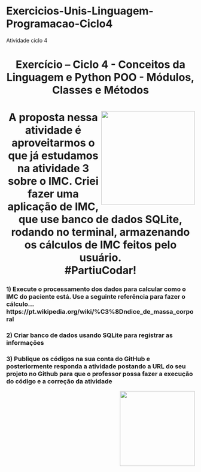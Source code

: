# Exercicios-Unis-Linguagem-Programacao-Ciclo4
 Atividade ciclo 4 

  <h1 align="center"> 
      <strong> Exercício – Ciclo 4 - Conceitos da Linguagem e Python POO - Módulos, Classes e Métodos
        </strong>
    </h1>
</div>
<div>
  <div align="right">
    <img src="https://media.giphy.com/media/Y4ak9Ki2GZCbJxAnJD/giphy.gif" align="right" height="250px" width="250px">
  </div>

<div>
  <h1 align="center"> 
      <strong> A proposta nessa atividade é aproveitarmos o que já estudamos na atividade 3 sobre o IMC. Criei fazer uma aplicação de IMC, que use banco de dados SQLite, rodando no terminal, armazenando os cálculos de IMC feitos pelo usuário. <br>#PartiuCodar!
      </strong>
    </h1>
</div>
<div>
  <div align="left">
    <h3 align="left"> 1) Execute o processamento dos dados para calcular como o IMC do paciente está. Use a seguinte referência para fazer o cálculo…  https://pt.wikipedia.org/wiki/%C3%8Dndice_de_massa_corporal</h3>    
    <h3 align="left"> 2) Criar banco de dados usando SQLite para registrar as informações</h3>    
    <h3 align="left"> 3) Publique os códigos na sua conta do GitHub e posteriormente responda a atividade postando a URL do seu projeto no Github para que o professor possa fazer a execução do código e a correção da atividade</h3>
<div>
  <div align="right">
    <img src="https://media.giphy.com/media/M9kgjEsLG6LMbYC9dl/giphy.gif" align="right" height="200px" width="200px">
  </div>    
    
    
  </div>

